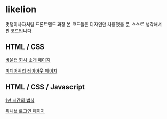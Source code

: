 # likelion
멋쟁이사자처럼 프론트엔드 과정
본 코드들은 디자인만 차용했을 뿐, 스스로 생각해서 짠 코드입니다.

## HTML / CSS 
[바울랩 회사 소개 페이지](https://deli-ght.github.io/likelion/1101/index)

[미디어쿼리 레이아웃 페이지](https://deli-ght.github.io/likelion/1115/layout.html)

## HTML / CSS / Javascript
[1만 시간의 법칙](https://deli-ght.github.io/likelion/Basic_Resource/10000hours.html)

[위니브 로그인 페이지](https://deli-ght.github.io/likelion/login_page/login)
